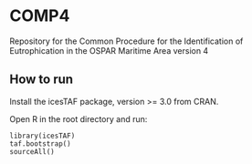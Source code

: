 # COMP4
Repository for the Common Procedure for the Identification of Eutrophication in the OSPAR Maritime Area version 4

## How to run
Install the icesTAF package, version >= 3.0 from CRAN.

Open R in the root directory and run:

```
library(icesTAF)
taf.bootstrap()
sourceAll()
```
